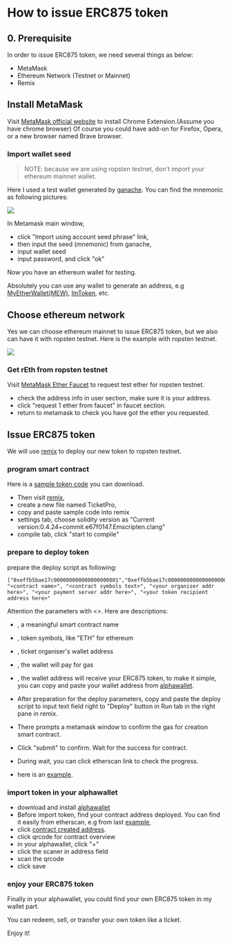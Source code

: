 # How to issue ERC875 token

## 0. Prerequisite
In order to issue ERC875 token, we need several things as below:

- MetaMask
- Ethereum Network (Testnet or Mainnet)
- Remix

## Install MetaMask
Visit [MetaMask official website](https://metamask.io/) to install Chrome Extension.(Assume you have chrome browser) Of course you could have add-on for Firefox, Opera, or a new browser named Brave browser.

### Import wallet seed

> NOTE: because we are using ropsten testnet, don't import your ethereum mainnet wallet.

Here I used a test wallet generated by [ganache](http://truffleframework.com/ganache). You can find the mnemonic as following pictures:

![](https://github.com/HiBlock/non-fungible-token/blob/master/images/mnemonic.png)

In Metamask main window,  
- click "Import using account seed phrase" link, 
- then input the seed (mnemonic) from ganache,
- input wallet seed
- input password, and click "ok"

Now you have an ethereum wallet for testing.   

Absolutely you can use any wallet to generate an address, e.g [MyEtherWallet(MEW)](https://www.myetherwallet.com/), [ImToken](https://token.im/), etc.

## Choose ethereum network
Yes we can choose ethereum mainnet to issue ERC875 token, but we also can have it with ropsten testnet. Here is the example with ropsten testnet.

![](https://github.com/HiBlock/non-fungible-token/blob/master/images/metamask-choose-network.png)

### Get rEth from ropsten testnet
Visit [MetaMask Ether Faucet](https://faucet.metamask.io/) to request test ether for ropsten testnet.

- check the address info in user section, make sure it is your address.
- click "request 1 ether from faucet" in faucet section.
- return to metamask to check you have got the ether you requested.

## Issue ERC875 token

We will use [remix](https://remix.ethereum.org/) to deploy our new token to ropsten testnet.

### program smart contract

Here is a [sample token code](./TicketPro.sol) you can download.   
- Then visit [remix](https://remix.ethereum.org/), 
- create a new file named TicketPro,
- copy and paste sample code into remix
- settings tab, choose solidity version as "Current version:0.4.24+commit.e67f0147.Emscripten.clang"
- compile tab, click "start to compile"

### prepare to deploy token

prepare the deploy script as following:

```
["0xeffb5bae17c000000000000000000001","0xeffb5bae17c000000000000000000002","0xeffb5bae17c000000000000000000003","0xeffb5bae17c000000000000000000004","0xeffb5bae17c000000000000000000005","0xeffb5bae17c000000000000000000006","0xeffb5bae17c000000000000000000007","0xeffb5bae17c000000000000000000008","0xeffb5bae17c000000000000000000009","0xeffb5bae17c00000000000000000000a","0xeffb5bae17c00000000000000000000b","0xeffb5bae17c00000000000000000000c","0xeffb5bae17c00000000000000000000d","0xeffb5bae17c00000000000000000000e","0xeffb5bae17c00000000000000000000f","0xeffb5bae17c000000000000000000010","0xeffb5bae17c000000000000000000011","0xeffb5bae17c000000000000000000012","0xeffb5bae17c000000000000000000013","0xeffb5bae17c000000000000000000014","0xeffb5bae17c000000000000000000015","0xeffb5bae17c000000000000000000016","0xeffb5bae17c000000000000000000017","0xeffb5bae17c000000000000000000018","0xeffb5bae17c000000000000000000019","0xeffb5bae17c00000000000000000001a","0xeffb5bae17c00000000000000000001b","0xeffb5bae17c00000000000000000001c","0xeffb5bae17c00000000000000000001d","0xeffb5bae17c00000000000000000001e","0xeffb5bae17c00000000000000000001f","0xeffb5bae17c000000000000000000020","0xeffb5bae17c000000000000000000021","0xeffb5bae17c000000000000000000022","0xeffb5bae17c000000000000000000023","0xeffb5bae17c000000000000000000024","0xeffb5bae17c000000000000000000025","0xeffb5bae17c000000000000000000026","0xeffb5bae17c000000000000000000027","0xeffb5bae17c000000000000000000028","0xeffb5bae17c000000000000000000029","0xeffb5bae17c00000000000000000002a","0xeffb5bae17c00000000000000000002b","0xeffb5bae17c00000000000000000002c","0xeffb5bae17c00000000000000000002d","0xeffb5bae17c00000000000000000002e","0xeffb5bae17c00000000000000000002f","0xeffb5bae17c000000000000000000030","0xeffb5bae17c000000000000000000031","0xeffb5bae17c000000000000000000032"], "<contract name>", "<contract symbols text>", "<your organiser addr here>", "<your payment server addr here>", "<your token recipient address here>"
```

Attention the parameters with <>. Here are descriptions:

- **<contract name>**, a meaningful smart contract name
- **<contract symbols text>**, token symbols, like "ETH" for ethereum
- **<your organiser addr here>**, ticket organiser's wallet address
- **<your payment server addr here>**, the wallet will pay for gas
- **<your token recipient address here>**, the wallet address will receive your ERC875 token, to make it simple, you can copy and paste your wallet address from [alphawallet](https://www.awallet.io/).	


- After preparation for the deploy parameters, copy and paste the deploy script to input text field right to "Deploy" button in Run tab in the right pane in remix.
- There prompts a metamask window to confirm the gas for creation smart contract. 
- Click "submit" to confirm. Wait for the success for contract.
- During wait, you can click etherscan link to check the progress.
- here is an [example](https://ropsten.etherscan.io/tx/0x1cca5d86958c9727c8083ed863a7028fef48a5844997ab4dfa0d0f2c4ba4b476).

### import token in your alphawallet

- download and install [alphawallet](https://www.awallet.io/)
- Before import token, find your contract address deployed. You can find it easily from etherscan, e.g from last [example](https://ropsten.etherscan.io/tx/0x1cca5d86958c9727c8083ed863a7028fef48a5844997ab4dfa0d0f2c4ba4b476), 
- click [contract created address](https://ropsten.etherscan.io/address/0x204ffa2a3edacf4a32a4874155ece51521c023ae). 
- click qrcode for contract overview
- in your alphawallet, click "+"
- click the scaner in address field
- scan the qrcode
- click save

### enjoy your ERC875 token

Finally in your alphawallet, you could find your own ERC875 token in my wallet part.

You can redeem, sell, or transfer your own token like a ticket.

Enjoy it!

